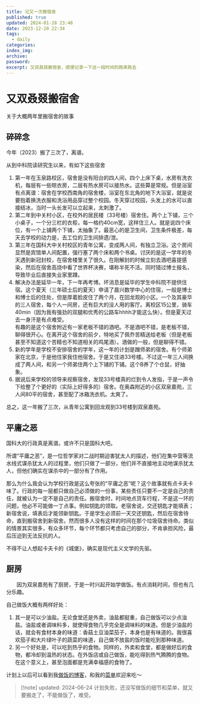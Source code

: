 ```yaml
---
title: 记又一次搬宿舍
published: true
updated: 2024-01-28 23:48
date: 2023-12-20 22:34
tags:
  - daily
categories: 
index_img: 
archive: 
password: 
excerpt: 又双叒叕搬宿舍，顺便记录一下这一段时间的跑来跑去
---
```


# 又双叒叕搬宿舍
关于大概两年里搬宿舍的故事

## 碎碎念
今年（2023）搬了三次了，离谱。

从到中科院读研究生以来，有如下这些宿舍

1. 第一年在玉泉路校区，宿舍是没有阳台的四人间，四个上床下桌，水房有洗衣机，每层有一些晾衣房，二层有热水房可以接热水。这些算是常规。但是浴室有点离谱：宿舍在学校西南角的宿舍楼，浴室在东北角的地下大浴室，就是说要抱着换洗衣服和洗浴用品穿过整个校园。冬天穿过校园，头发上的水可以直接结冰，当时一头长发可以立起来，太刺激了。
2. 第二年到中关村小区，在校外的居民楼（33号楼）宿舍住。两个上下铺，三个小桌子，一个分三栏的衣柜，每一格约40cm宽，这样住三人。就是说四个床位，有一个上铺两个下铺，太抽象了。最恶心的是卫生间，卫生条件极差，每天去学校的动力是，去工位的卫生间排遗/泄。
3. 第三年在国科大中关村校区的青年公寓，变成两人间，有独立卫浴。这个房间显然是宾馆单人间配置，强行塞了两个床和两个书桌。讨厌的是这一学年的冬天遇到新冠封校，在宿舍楼里关了很久。在刚解封的时候立刻去酒吧喜提感染，然后在宿舍高烧中看了世界杯决赛，堪称半死不活。同时错过博士报名，导致毕业后直接失业家里蹲。
4. 解决办法是延毕一年，下一年再考博。坏消息是延毕的学生中科院不提供住宿。这个夏天（三年硕士后的夏天）申请了晨兴数学中心的住宿，一般是博士和博士后的住处，但是厚着脸皮住了两个月，在回龙观的小区。一个及其豪华的三人宿舍，每个人一间房，还有巨大的没人用的客厅。离校区15公里，骑车40min（因为我有强劲的双腿和优秀的公路车hhhh才能这么快）。但是夏天过去一身汗是有点难受。<br>有趣的是这个宿舍附近有一家老板不错的酒吧。不是酒吧不错，是老板不错，聊得很开心。在离开这个宿舍的前夕，特地买了佩乔苦精送给老板（但是老板甚至不知道这个苦精也不知道相关的鸡尾酒）。酒做的一般，但是聊得不错。
5. 新的学年是学校不安排宿舍的学年，这一年的计划是蹭师弟的宿舍。有个师弟家在北京，于是他住家我住他宿舍。于是又住进33号楼。不过这一年三人间换成了两人间，和另一个师弟住两个上下铺的下铺。这个B养了个仓鼠，好抽象。
6. 据说后来学校的领导来视察宿舍，发现33号楼真的烂到令人发指，于是一声令下给整了个更好的（实际上好得多的）宿舍。在奥森附近的小区双泉嘉苑，三人间80平的宿舍，甚至配了冰箱洗衣机。太爽了。

总之，这一年搬了三次，从青年公寓到回龙观到33号楼到双泉嘉苑。

## 平庸之恶
国科大的行政真是离谱。或许不只是国科大吧。

所谓“平庸之恶”，是一位哲学家对二战时期迫害犹太人的描述，他们在集中营等流水线式谋杀犹太人的过程里，他们只做了一部分，他们并不直接地主动地谋杀犹太人，但他们确实在谋杀中的一部分有了作用。

那么为什么我会认为学校行政是这么夸张的“平庸之恶”呢？这个故事就有点卡夫卡味了。行政的每一层都只做自己必须做的一份事，某些责任只要不一定是自己的责任，就被认为一定不是自己的责任。搬宿舍时，时间地点货车行程，不是这一环的问题，他必不可能做一丁点事。例如钥匙的领取。老宿舍说，交还钥匙才能填表；新宿舍说，填表后才能领新钥匙。于是学生必须前一天交还钥匙，然后在宿舍待命，直到搬宿舍到新宿舍。然而很多人没有这样的时间在那个垃圾宿舍待命。类似的情景其实很多，有众多环节，每个环节都只考虑自己的部分，不肯承担风险，最后压迫到无法反抗的人。

不得不让人想起卡夫卡的《城堡》，确实是现代主义文学的先驱。


## 厨房
&emsp;&emsp;因为双泉嘉苑有了厨房，于是一时兴起开始学做饭。有点消耗时间，但也有几分乐趣。

自己做饭大概有两样好处：
1. 其一是可以少油盐。无论食堂还是外卖，油盐都挺重，自己做饭可以少点油盐。油盐或者调味料多，就使得食物几乎完全是调味料的味道。但是少油盐的话，就会有食材本身的味道：香菇土豆油菜茄子，本身也是有味道的。我很喜欢茄子和大片绿叶子的蔬菜的味道，自己做不放盐的饭时能吃到那种味道。
2. 另一个好处是，可以吃到热乎的食物。同样的，外卖和食堂，都是做好后的食物，都冷却到温热的状态。在外饭店或自己做饭，能吃得到热气腾腾的食物。在这个意义上，甚至泡面都是充满幸福感的食物了。

计划上以后可以看到我[做饭的博客](/hexo/diary/cook)，和我的[菜单](/hexo/food)欢迎来吃～

> [!note] updated: 2024-06-24
> 计划失败，还没写做饭的细节和菜单，就又要搬走了，不能做饭了，难受。

